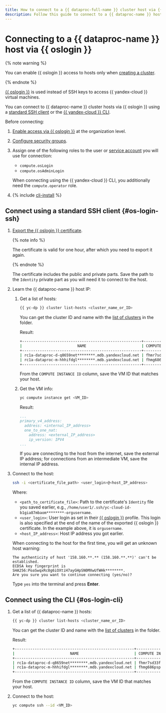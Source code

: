 ```yaml
---
title: How to connect to a {{ dataproc-full-name }} cluster host via {{ oslogin }}
description: Follow this guide to connect to a {{ dataproc-name }} host via {{ oslogin }}.
---
```


# Connecting to a {{ dataproc-name }} host via {{ oslogin }} 

{% note warning %}

You can enable {{ oslogin }} access to hosts only when [creating a cluster](cluster-create.md).

{% endnote %}

[{{ oslogin }}](../../organization/concepts/os-login.md) is used instead of SSH keys to access {{ yandex-cloud }} virtual machines.

You can connect to {{ dataproc-name }} cluster hosts via {{ oslogin }} using a [standard SSH client](connect-oslogin.md#os-login-ssh) or the [{{ yandex-cloud }} CLI](connect-oslogin.md#os-login-cli).

Before connecting:

1. [Enable access via {{ oslogin }}](../../organization/operations/os-login-access.md) at the organization level.
1. [Configure security groups](security-groups.md).
1. Assign one of the following roles to the user or [service account](../../iam/concepts/users/service-accounts.md) you will use for connection:
    
    * `compute.osLogin`
    * `compute.osAdminLogin`
  
    When connecting using the {{ yandex-cloud }} CLI, you additionally need the `compute.operator` role.

1. {% include [cli-install](../../_includes/cli-install.md) %}

## Connect using a standard SSH client {#os-login-ssh}

1. [Export the {{ oslogin }} certificate](../../compute/operations/vm-connect/os-login-export-certificate.md).

   {% note info %}

   The certificate is valid for one hour, after which you need to export it again.

   {% endnote %}

   The certificate includes the public and private parts. Save the path to the `Identity` private part as you will need it to connect to the host.

1. Learn the {{ dataproc-name }} host IP:

    1. Get a list of hosts:

       ```bash
       {{ yc-dp }} cluster list-hosts <cluster_name_or_ID>
       ```

       You can get the cluster ID and name with the [list of clusters](cluster-list.md#list) in the folder.

       Result:

       ```bash
       +------------------------------------------------------+----------------------+------------+----------------------+--------+
       |                         NAME                         | COMPUTE INSTANCE ID  |    ROLE    |    SUBCLUSTER ID     | HEALTH |
       +------------------------------------------------------+----------------------+------------+----------------------+--------+
       | rc1a-dataproc-d-q8659net********.mdb.yandexcloud.net | fhmr7sd33fl8******** | DATANODE   | c9qaps7qjj2d******** | ALIVE  |
       | rc1a-dataproc-m-hhhifdgl********.mdb.yandexcloud.net | fhmg686pspri******** | MASTERNODE | c9q7aen26lid******** | ALIVE  |
       +------------------------------------------------------+----------------------+------------+----------------------+--------+
       ```

       From the `COMPUTE INSTANCE ID` column, save the VM ID that matches your host.

   1. Get the VM info:

      ```bash
      yc compute instance get <VM_ID>
      ```

      Result:

      ```yml
      ...
      primary_v4_address:
        address: <internal_IP_address>
        one_to_one_nat:
          address: <external_IP_address>
          ip_version: IPV4
      ...
      ```

      If you are connecting to the host from the internet, save the external IP address; for connections from an intermediate VM, save the internal IP address.

1. Connect to the host:

    ```bash
    ssh -i <certificate_file_path> <user_login>@<host_IP_address>
    ```

    Where:

    * `<path_to_certificate_file>`: Path to the certificate's `Identity` file you saved earlier, e.g., `/home/user1/.ssh/yc-cloud-id-b1gia87mbaom********-orgusername`.
    * `<user_login>`: User login as set in their [{{ oslogin }}](../../organization/concepts/os-login.md#os-login-profiles) profile. This login is also specified at the end of the name of the exported {{ oslogin }} certificate. In the example above, it is `orgusername`.
    * `<host_IP_address>`: Host IP address you got earlier.

    When connecting to the host for the first time, you will get an unknown host warning:

    ```text
    The authenticity of host '158.160.**.** (158.160.**.**)' can't be established.
    ECDSA key fingerprint is SHA256:PoaSwqxRc8g6iOXtiH7ayGHpSN0MXwUfWHk********.
    Are you sure you want to continue connecting (yes/no)?
    ```

    Type `yes` into the terminal and press **Enter**.  

## Connect using the CLI {#os-login-cli}

1. Get a list of {{ dataproc-name }} hosts:

   ```bash
   {{ yc-dp }} cluster list-hosts <cluster_name_or_ID>
   ```

   You can get the cluster ID and name with the [list of clusters](cluster-list.md#list) in the folder.

   Result:

   ```bash
   +------------------------------------------------------+----------------------+------------+----------------------+--------+
   |                         NAME                         | COMPUTE INSTANCE ID  |    ROLE    |    SUBCLUSTER ID     | HEALTH |
   +------------------------------------------------------+----------------------+------------+----------------------+--------+
   | rc1a-dataproc-d-q8659net********.mdb.yandexcloud.net | fhmr7sd33fl8******** | DATANODE   | c9qaps7qjj2d******** | ALIVE  |
   | rc1a-dataproc-m-hhhifdgl********.mdb.yandexcloud.net | fhmg686pspri******** | MASTERNODE | c9q7aen26lid******** | ALIVE  |
   +------------------------------------------------------+----------------------+------------+----------------------+--------+
   ```

   From the `COMPUTE INSTANCE ID` column, save the VM ID that matches your host.

1. Connect to the host:

    ```bash
    yc compute ssh --id <VM_ID>
    ```